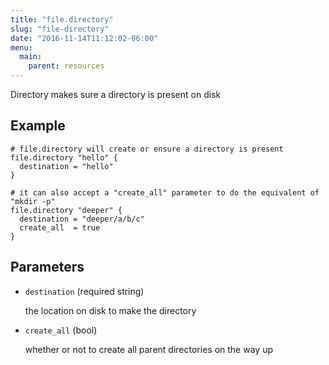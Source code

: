 ```yaml
---
title: "file.directory"
slug: "file-directory"
date: "2016-11-14T11:12:02-06:00"
menu:
  main:
    parent: resources
---
```



Directory makes sure a directory is present on disk


## Example

```hcl
# file.directory will create or ensure a directory is present
file.directory "hello" {
  destination = "hello"
}

# it can also accept a "create_all" parameter to do the equivalent of "mkdir -p"
file.directory "deeper" {
  destination = "deeper/a/b/c"
  create_all  = true
}

```


## Parameters

- `destination` (required string)

  the location on disk to make the directory

- `create_all` (bool)

  whether or not to create all parent directories on the way up


